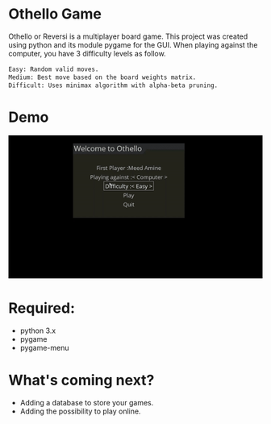 # Othello Game
Othello or Reversi is a multiplayer board game.
This project was created using python and its module pygame for the GUI.
When playing against the computer, you have 3 difficulty levels as follow.
```
Easy: Random valid moves.
Medium: Best move based on the board weights matrix.
Difficult: Uses minimax algorithm with alpha-beta pruning.
```
# Demo

![othello](https://github.com/MeeedAmine/othello-game/blob/master/assets/othello-gif.gif)

# Required:
- python 3.x
- pygame
- pygame-menu

# What's coming next?
- Adding a database to store your games.
- Adding the possibility to play online.

